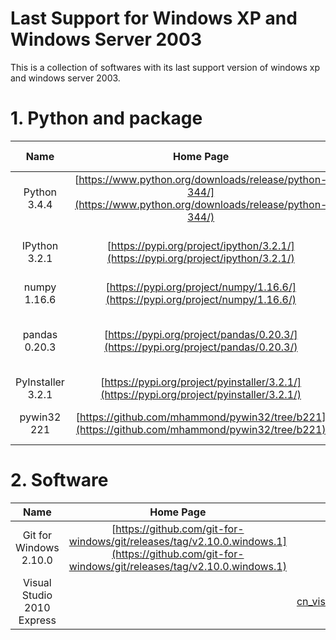 # Last Support for Windows XP and Windows Server 2003
This is a collection of softwares with its last support version of windows xp and windows server 2003.

# 1. Python and package
| Name | Home Page | Download Link |
| :-: | :-: | :-: |
| Python 3.4.4 | [https://www.python.org/downloads/release/python-344/](https://www.python.org/downloads/release/python-344/) | [python-3.4.4.msi](https://www.python.org/ftp/python/3.4.4/python-3.4.4.msi) |
| IPython 3.2.1 | [https://pypi.org/project/ipython/3.2.1/](https://pypi.org/project/ipython/3.2.1/) | [ipython-3.2.1-py3-none-any.whl](https://files.pythonhosted.org/packages/df/55/a4d517c8d0d163419eb00fb17c09b71931ce04bce433adbde569f32331dc/ipython-3.2.1-py3-none-any.whl) |
| numpy 1.16.6 | [https://pypi.org/project/numpy/1.16.6/](https://pypi.org/project/numpy/1.16.6/) | [numpy-1.16.6.zip](https://files.pythonhosted.org/packages/b7/6f/24647f014eef9b67a24adfcbcd4f4928349b4a0f8393b3d7fe648d4d2de3/numpy-1.16.6.zip) |
| pandas 0.20.3 | [https://pypi.org/project/pandas/0.20.3/](https://pypi.org/project/pandas/0.20.3/) | [pandas-0.20.3-cp34-cp34m-win32.whl](https://files.pythonhosted.org/packages/ac/64/5d19505cab19bea543974cf6f925dd26ff4cdd68cec5553e9417ecd5775d/pandas-0.20.3-cp34-cp34m-win32.whl) |
| PyInstaller 3.2.1 | [https://pypi.org/project/pyinstaller/3.2.1/](https://pypi.org/project/pyinstaller/3.2.1/) | [PyInstaller-3.2.1.tar.bz2](https://files.pythonhosted.org/packages/3f/d2/3515242cc5cfed12706506d17728a7ee0b8cf33840e250357fd793a94607/PyInstaller-3.2.1.tar.bz2) |
| pywin32 221 | [https://github.com/mhammond/pywin32/tree/b221](https://github.com/mhammond/pywin32/tree/b221) | [pywin32-221.win32-py3.4.exe](https://sourceforge.net/projects/pywin32/files/pywin32/Build%20221/pywin32-221.win32-py3.4.exe/download) |

# 2. Software
| Name | Home Page | Download Link |
| :-: | :-: | :-: |
| Git for Windows 2.10.0 | [https://github.com/git-for-windows/git/releases/tag/v2.10.0.windows.1](https://github.com/git-for-windows/git/releases/tag/v2.10.0.windows.1) | [Git-2.10.0-32-bit.exe](https://github.com/git-for-windows/git/releases/download/v2.10.0.windows.1/Git-2.10.0-32-bit.exe) |
| Visual Studio 2010 Express |  | [cn_visual_studio_2010_express_x86_dvd_532024.iso](ed2k://&#124;file&#124;cn_visual_studio_2010_express_x86_dvd_532024.iso&#124;1884567552&#124;3BB6EFEECD4966BE6DFAAB5D579A80CF&#124;/) |
